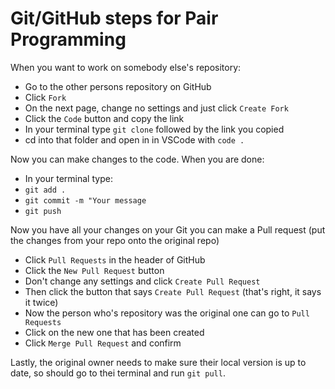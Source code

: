 # Git/GitHub steps for Pair Programming

When you want to work on somebody else's repository:

- Go to the other persons repository on GitHub 
- Click `Fork`
- On the next page, change no settings and just click `Create Fork`
- Click the `Code` button and copy the link
- In your terminal type `git clone` followed by the link you copied
- cd into that folder and open in in VSCode with `code .`

Now you can make changes to the code. When you are done:

- In your terminal type:
- `git add .`
- `git commit -m "Your message`
- `git push`

Now you have all your changes on your Git you can make a Pull request (put the changes from your repo onto the original repo)

- Click `Pull Requests` in the header of GitHub
- Click the `New Pull Request` button
- Don't change any settings and click `Create Pull Request`
- Then click the button that says `Create Pull Request` (that's right, it says it twice)
- Now the person who's repository was the original one can go to `Pull Requests`
- Click on the new one that has been created
- Click `Merge Pull Request` and confirm

Lastly, the original owner needs to make sure their local version is up to date, so should go to thei terminal and run `git pull`.
